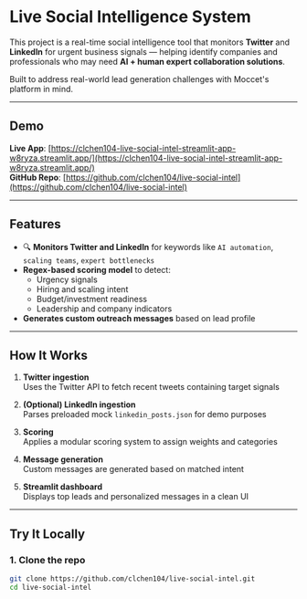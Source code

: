 # Live Social Intelligence System

This project is a real-time social intelligence tool that monitors **Twitter** and **LinkedIn** for urgent business signals — helping identify companies and professionals who may need **AI + human expert collaboration solutions**.

Built to address real-world lead generation challenges with Moccet's platform in mind.

---

## Demo

**Live App**: [https://clchen104-live-social-intel-streamlit-app-w8ryza.streamlit.app/](https://clchen104-live-social-intel-streamlit-app-w8ryza.streamlit.app/)  
**GitHub Repo**: [https://github.com/clchen104/live-social-intel](https://github.com/clchen104/live-social-intel)

---

## Features

- 🔍 **Monitors Twitter and LinkedIn** for keywords like `AI automation`, `scaling teams`, `expert bottlenecks`
- **Regex-based scoring model** to detect:
  - Urgency signals
  - Hiring and scaling intent
  - Budget/investment readiness
  - Leadership and company indicators
- **Generates custom outreach messages** based on lead profile

---

## How It Works

1. **Twitter ingestion**  
   Uses the Twitter API to fetch recent tweets containing target signals

2. **(Optional) LinkedIn ingestion**  
   Parses preloaded mock `linkedin_posts.json` for demo purposes

3. **Scoring**  
   Applies a modular scoring system to assign weights and categories

4. **Message generation**  
   Custom messages are generated based on matched intent

5. **Streamlit dashboard**  
   Displays top leads and personalized messages in a clean UI

---

## Try It Locally

### 1. Clone the repo

```bash
git clone https://github.com/clchen104/live-social-intel.git
cd live-social-intel
